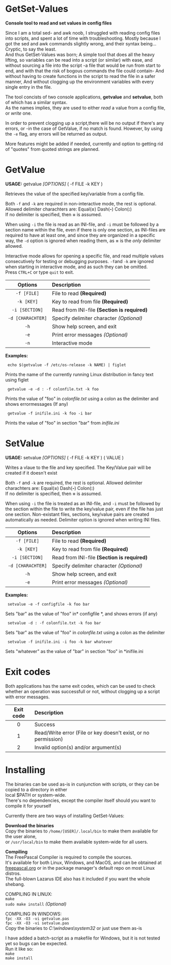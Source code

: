 # GetSet-Values
**Console tool to read and set values in config files**

Since I am a total sed- and awk noob, I struggled with reading config files into scripts, and spent a lot of time with troubleshooting.
Mostly because I got the sed and awk commands slightly wrong, and their syntax being... Cryptic, to say the least.    
And thus GetSet-Values was born; A simple tool that does all the heavy lifting, so variables can be read into a script (or similar) with ease,
 and without sourcing a file into the script -a file that would be run from start to end,
 and with that the risk of bogous commands the file could contain- And without having to create functions in the script to read the file in a safer manner,
And without clogging up the environment variables with every single entry in the file. 

The tool concists of two console applications, **getvalue** and **setvalue**,
both of which has a similar syntax.     
As the names implies, they are used to either *read* a value from a config file, or *write* one.

In order to prevent clogging up a script,there will be no output if there's any errors, 
or -in the case of GetValue, if no match is found.
However, by using the `-e` flag, any errors will be returned as output.

More features might be added if needed, currently and option to getting rid of "quotes" from quoted strings are planned.




# GetValue
**USAGE:** getvalue *[OPTIONS]*   ( -f FILE  -k KEY )

Retrieves the value of the specified key/variable from a config file.

Both `-f` and `-k` are required in non-interactive mode, the rest is optional.
Allowed delimiter charachters are: Equal(**=**) Dash(**-**) Colon(**:**)      
If no delimiter is specified, then **=** is assumed.

When using `-i` the file is read as an INI-file, and `-i` must be followed by a section name within the file, 
even if there is only one section, as INI-files are required to have at least one,
and since they are organized in a specific way, the `-d` option is ignored when reading them, 
as **=** is the *only* delimiter allowed.

Interactive mode allows for opening a specific file, and read multiple values consecutively for testing or debugging purposes.
`-f`and `-k` are ignored when starting in interactive mode, and as such they can be omitted.     
Press `CTRL+C` or type `quit` to exit.

| Options | Description |
| :---: | :--- |
| `-f [FILE]`| File to read **(Required)** |
| `-k [KEY]`| Key to read from file **(Required)** |
| `-i [SECTION]` | Read from INI-file **(Section is required)** |
| `-d [CHARACHTER]` | Specify delimiter character *(Optional)* |
| `-h` | Show help screen, and exit |
| `-e` | Print error messages *(Optional)* |
| `-n` | Interactive mode |

**Examples:**  

     echo $(getvalue -f /etc/os-release -k NAME) | figlet
  Prints the name of the currently running Linux distribution in fancy text using figlet

     getvalue -e -d : -f colonfile.txt -k foo
  Prints the value of "foo" in *colonfile.txt* using a colon as the delimiter and shows errormessages (If any)

     getvalue -f inifile.ini -k foo -i bar
  Prints the value of "foo" in section "bar" from *inifile.ini*





# SetValue

**USAGE:** setvalue *[OPTIONS]*   ( -f FILE  -k KEY ) ( VALUE )

Writes a vlaue to the file and key specified. The Key/Value pair will be created if it doesn't exist

Both `-f` and `-k` are required, the rest is optional.
Allowed delimiter charachters are: Equal(**=**) Dash(**-**) Colon(**:**)     
If no delimiter is specified, then **=** is assumed.

When using `-i` the file is treated as an INI-file, and `-i` must be followed by the section within the file
to write the key/value pair, even if the file has just one section.
Non-existant files, sections, key/value pairs are created automatically as needed.
Delimiter option is ignored when writing INI files.

| Options | Description |
| :---: | :--- |
| `-f [FILE]`| File to read **(Required)** |
| `-k [KEY]`| Key to read from file **(Required)** |
| `-i [SECTION]` | Read from INI-file **(Section is required)** |
| `-d [CHARACHTER]` | Specify delimiter character *(Optional)* |
| `-h` | Show help screen, and exit |
| `-e` | Print error messages *(Optional)* |

**Examples:**  

     setvalue -e -f configfile -k foo bar                                     
  Sets "bar" as the value of "foo" in* configfile *, and shows errors (if any)

     setvalue -d : -f colonfile.txt -k foo bar                                
  Sets "bar" as the value of "foo" in *colonfile.txt* using a colon as the delimiter

     setvalue -f inifile.ini -i foo -k bar whatever                           
  Sets "whatever" as the value of "bar" in section "foo" in *inifile.ini


# Exit codes

 Both applications has the same exit codes, which can be used to check whether an operation was
 successfull or not, without clogging up a script with error messages.  
  
  | Exit code | Description       |
  |:---------:|:------------------|
  | 0         | Success           |
  | 1         | Read/Write error (File or key doesn't exist, or no permission)  |
  | 2         | Invalid option(s) and/or argument(s)|
  
  
# Installing

The binaries can be used as-is in cunjunction with scripts, or they can be copied to a directory in either     
local $PATH or system-wide.     
There's no dependencies, except the compiler itself should you want to compile it for yourself

Currently there are two ways of installing GetSet-Values:    

**Download the binaries**    
Copy the binaries to `/home/[USER]/.local/bin` to make them available for the user alone,     
or `/usr/local/bin` to make them available system-wide for all users.      

**Compiling**      
The FreePascal Compiler is required to compile the sources.      
It's available for both Linux, Windows, and MacOS, and can be obtained at [freepascal.org](https://www.freepascal.org/download.html)
or in the package manager's default repo on most Linux distros.      
The full-blown Lazarus IDE also has it included if you want the whole shebang.     

 COMPILING IN LINUX:    
 `make`    
 `sudo make install` *(Optional)*       
 
 
 COMPILING IN WINDOWS:       
 `fpc -XX -O3 -vi getvalue.pas`     
 `fpc -XX -O3 -vi setvalue.pas`      
 Copy the binaries to *C:\windows\system32* or just use them as-is     
      
 I have added a batch-script as a makefile for Windows, but it is not tested yet so bugs can be expected.    
 Run it like so:     
 `make`    
 `make install`
  
 
  
